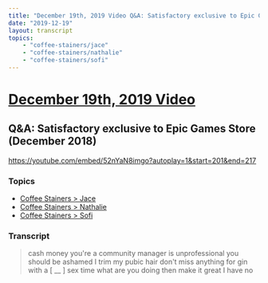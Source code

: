 ```yaml
---
title: "December 19th, 2019 Video Q&A: Satisfactory exclusive to Epic Games Store (December 2018)"
date: "2019-12-19"
layout: transcript
topics:
    - "coffee-stainers/jace"
    - "coffee-stainers/nathalie"
    - "coffee-stainers/sofi"
---
```

# [December 19th, 2019 Video](../2019-12-19.md)
## Q&A: Satisfactory exclusive to Epic Games Store (December 2018)
https://youtube.com/embed/52nYaN8imgo?autoplay=1&start=201&end=217

### Topics
* [Coffee Stainers > Jace](../topics/coffee-stainers/jace.md)
* [Coffee Stainers > Nathalie](../topics/coffee-stainers/nathalie.md)
* [Coffee Stainers > Sofi](../topics/coffee-stainers/sofi.md)

### Transcript

> cash money you're a community manager is unprofessional you should be ashamed I trim my pubic hair don't miss anything for gin with a [ __ ] sex time what are you doing then make it great I have no
